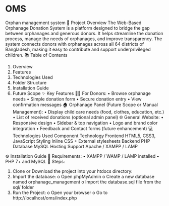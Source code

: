 # OMS
Orphan management system
📌 Project Overview
The Web-Based Orphanage Donation System is a platform designed to bridge the gap between orphanages and generous donors. It helps streamline the donation process, manage the needs of orphanages, and improve transparency. The system connects donors with orphanages across all 64 districts of Bangladesh, making it easy to contribute and support underprivileged children.
📚 Table of Contents
1.	Overview
2.	Features
3.	Technologies Used
4.	Folder Structure
5.	Installation Guide
6.	Future Scope
✨ Key Features
🧑‍💼 For Donors:
•	Browse orphanage needs
•	Simple donation form
•	Secure donation entry
•	View confirmation messages
🏠 Orphanage Panel (Future Scope or Manual Management):
•	Display child care needs (food, clothes, education, etc.)
•	List of received donations (optional admin panel)
🌐 General Website:
•	Responsive design
•	Sidebar & top navigation
•	Logo and brand color integration
•	Feedback and Contact forms (future enhancement)
💻 Technologies Used
Component	Technology
Frontend	HTML5, CSS3, JavaScript
Styling	Inline CSS + External stylesheets
Backend	PHP
Database	MySQL
Hosting Support	Apache / XAMPP / LAMP

⚙️ Installation Guide
🧰 Requirements:
•	XAMPP / WAMP / LAMP installed
•	PHP 7+ and MySQL
🔧 Steps:
1.	Clone or Download the project into your htdocs directory:
2.	Import the database:
o	Open phpMyAdmin
o	Create a new database named orphanage_management
o	Import the database.sql file from the sql/ folder
3.	Run the Project:
o	Open your browser
o	Go to http://localhost/oms/index.php
